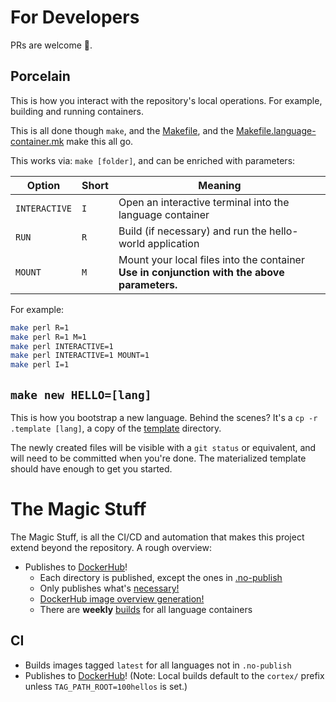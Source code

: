 # For Developers

PRs are welcome 🥳.

## Porcelain

This is how you interact with the repository's local operations. For example, building and running containers.

This is all done though  `make`, and the [Makefile](./Makefile), and the  [Makefile.language-container.mk](./Makefile.language-container.mk) make this all go.

This works via: `make [folder]`, and can be enriched with parameters:

|Option|Short|Meaning|
|-|-|-|
|`INTERACTIVE`|`I`|Open an interactive terminal into the language container|
|`RUN`|`R`|Build (if necessary) and run the hello-world application|
|`MOUNT`|`M`|Mount your local files into the container <br/>**Use in conjunction with the above parameters.**|

For example:
```bash
make perl R=1
make perl R=1 M=1
make perl INTERACTIVE=1
make perl INTERACTIVE=1 MOUNT=1
make perl I=1
```


## `make new HELLO=[lang]`

This is how you bootstrap a new language. Behind the scenes? It's a `cp -r .template [lang]`, a copy of the [template](./.template) directory.

The newly created files will be visible with a `git status` or equivalent, and will need to be committed when you're done. The materialized template should have enough to get you started.

# The Magic Stuff

The Magic Stuff, is all the CI/CD and automation that makes this project extend beyond the repository. A rough overview:

- Publishes to [DockerHub](https://hub.docker.com/u/100hellos)!
  - Each directory is published, except the ones in [.no-publish](./.no-publish)
  - Only publishes what's [necessary!](./.github/workflows/on-push.yml)
  - [DockerHub image overview generation!](./.github/bin/generate-overview-readme.sh)
  - There are **weekly** [builds](./.github/workflows/weekly-release.yml) for all language containers

## CI

- Builds images tagged `latest` for all languages not in `.no-publish`
- Publishes to [DockerHub](https://hub.docker.com/u/100hellos)!
  (Note: Local builds default to the `cortex/` prefix unless `TAG_PATH_ROOT=100hellos` is set.)
